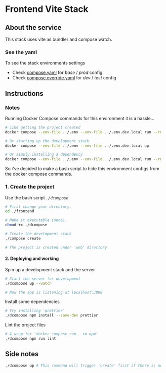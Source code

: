 # Frontend Vite Stack

## About the service

This stack uses vite as bundler and compose watch.

### See the yaml

To see the stack environments settings

* Check [compose.yaml](./compose.yaml) for _base_ / _prod_ config
* Check [compose.override.yaml](./compose.override.yaml) for _dev_ / _test_ config

## Instructions

### Notes

Running Docker Compose commands for this environment it is a hassle...

```bash
# Like getting the project created
docker compose --env-file ../.env --env-file ../.env.dev.local run --rm create

# Or starting up the development stack
docker compose --env-file ../.env --env-file ../.env.dev.local up

# Or simply installing a dependency
docker compose --env-file ../.env --env-file ../.env.dev.local run --rm npm install prettier
```

So i've decided to make a bash script to hide this environment configs from the docker compose commands. 

### 1. Create the project

Use the bash script _`./dcompose`_

```bash
# First change your directory.
cd ./frontend

# Make it executable (once).
chmod +x ./dcompose

# Create the development stack
./compose create

# The project is created under 'web' directory
```

#### 2. Deploying and working

Spin up a development stack and the server

```bash
# Start the server for development
./dcompose up --watch 

# Now the app is listening at localhost:3000
```

Install some dependencies

```bash
# Try installing 'prettier'
./dcompose npm install --save-dev prettier
```

Lint the project files

```bash
# A wrap for 'docker compose run --rm npm'
./dcompose npm run lint
```

## Side notes

```bash
./dcompose up # This command will trigger 'create' first if there is no package.json in the project
```